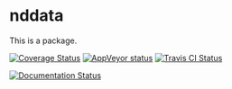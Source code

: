 # nddata

This is a package.

[![Coverage Status](https://coveralls.io/repos/github/MSeifert04/nddata/badge.svg?branch=master)](https://coveralls.io/github/MSeifert04/nddata?branch=master)
[![AppVeyor status](https://ci.appveyor.com/api/projects/status/avdmbjmrehgln1dh/branch/master?svg=true)](https://ci.appveyor.com/project/MSeifert04/nddata/branch/master)
[![Travis CI Status](https://travis-ci.org/MSeifert04/nddata.svg?branch=master)](https://travis-ci.org/MSeifert04/nddata)

[![Documentation Status](https://readthedocs.org/projects/nddata/badge/?version=latest)](http://nddata.readthedocs.io/en/latest/?badge=latest)
